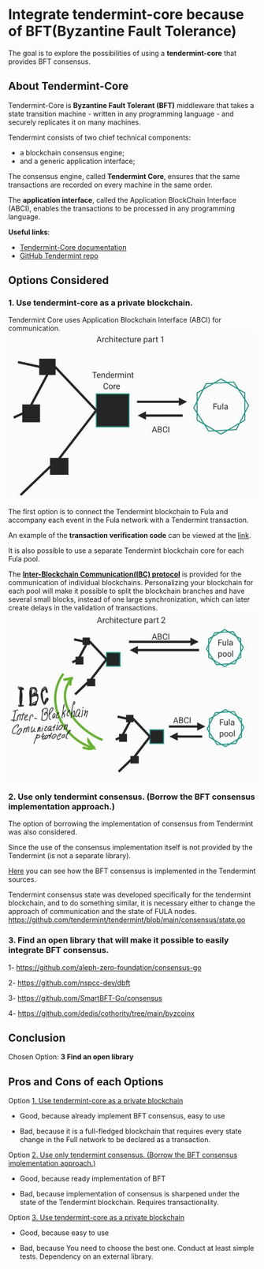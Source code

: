 # Integrate tendermint-core because of BFT(Byzantine Fault Tolerance)

The goal is to explore the possibilities of using a **tendermint-core** that provides BFT consensus.

## About Tendermint-Core

Tendermint-Core is **Byzantine Fault Tolerant (BFT)** middleware that takes a state transition machine - written in any programming language - and securely replicates it on many machines.

Tendermint consists of two chief technical components:
- a blockchain consensus engine;
- and a generic application interface;

The consensus engine, called **Tendermint Core**, ensures that the same transactions are recorded on every machine in the same order.

The **application interface**, called the Application BlockChain Interface (ABCI), enables the transactions to be processed in any programming language.

**Useful links**:
- [Tendermint-Core documentation](https://docs.tendermint.com/v0.34/)
- [GitHub Tendermint repo](https://github.com/tendermint/tendermint)

## Options Considered
### 1. Use tendermint-core as a private blockchain.

Tendermint Core uses Application Blockchain Interface (ABCI) for communication.
![use_tendrmt-core](use_tendrmt-core.jpeg)

The first option is to connect the Tendermint blockchain to Fula and accompany each event in the Fula network with a Tendermint transaction.

An example of the **transaction verification code** can be viewed at the [link](https://docs.tendermint.com/v0.34/tutorials/go.html#_1-3-1-checktx).

It is also possible to use a separate Tendermint blockchain core for each Fula pool.

The [**Inter-Blockchain Communication(IBC) protocol**](https://ibc.cosmos.network/) is provided for the communication of individual blockchains.
Personalizing your blockchain for each pool will make it possible to split the blockchain branches and have several small blocks,
instead of one large synchronization, which can later create delays in the validation of transactions.
![tendermt_blockch_per_pool](tendermt_blockch_per_pool.jpeg)

### 2. Use only tendermint consensus. (Borrow the BFT consensus implementation approach.)

The option of borrowing the implementation of consensus from Tendermint was also considered.

Since the use of the consensus implementation itself is not provided by the Tendermint (is not a separate library).

[Here](https://github.com/tendermint/tendermint/tree/main/consensus) you can see how the BFT consensus is implemented in the Tendermint sources.

Tendermint consensus state was developed specifically for the tendermint blockchain, and to do something similar,
it is necessary either to change the approach of communication and the state of FULA nodes.
https://github.com/tendermint/tendermint/blob/main/consensus/state.go


### 3. Find an open library that will make it possible to easily integrate BFT consensus.

1- https://github.com/aleph-zero-foundation/consensus-go

2- https://github.com/nspcc-dev/dbft

3- https://github.com/SmartBFT-Go/consensus

4- https://github.com/dedis/cothority/tree/main/byzcoinx

## Conclusion

Chosen Option: **3 Find an open library**

## Pros and Cons of each Options

Option [1. Use tendermint-core as a private blockchain](#1-use-tendermint-core-as-a-private-blockchain)

- Good, because already implement BFT consensus, easy to use

- Bad, because it is a full-fledged blockchain that requires every state change in the Full network to be declared as a transaction.

Option [2. Use only tendermint consensus. (Borrow the BFT consensus implementation approach.)
](#2-use-only-tendermint-consensus-borrow-the-bft-consensus-implementation-approach)

- Good, because ready implementation of BFT

- Bad, because implementation of consensus is sharpened under the state of the Tendermint blockchain. Requires transactionality.

Option [3. Use tendermint-core as a private blockchain](#1-use-tendermint-core-as-a-private-blockchain)

- Good, because easy to use

- Bad, because You need to choose the best one.
  Conduct at least simple tests.
  Dependency on an external library.
